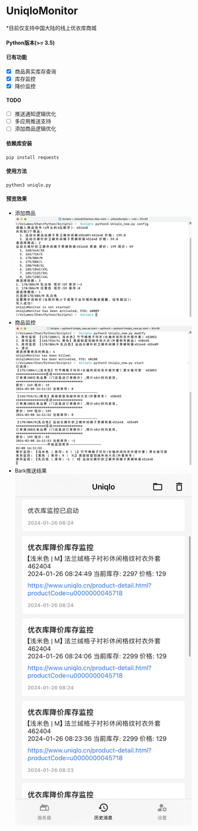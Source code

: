 # UniqloMonitor
*目前仅支持中国大陆的线上优衣库商城

#### Python版本(>= 3.5)

#### 已有功能
  - [x] 商品真实库存查询
  - [x] 库存监控
  - [x] 降价监控

#### TODO
  - [ ] 推送通知逻辑优化
  - [ ] 多应用推送支持
  - [ ] 添加商品逻辑优化

#### 依赖库安装

`pip install requests`

#### 使用方法
`python3 uniqlo.py`

#### 预览效果
+ 添加商品
![image](docs/add_product.png)
+ 商品监控
![image](docs/monitor.png)
+ Bark推送结果
![image](docs/bark_push.jpg)
